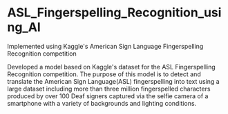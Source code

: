 # ASL_Fingerspelling_Recognition_using_AI
Implemented using Kaggle's American Sign Language Fingerspelling Recognition competition 

Developed a model based on Kaggle's dataset for the ASL Fingerspelling Recognition competition. The purpose of this model is to detect and translate the American Sign Language(ASL) fingerspelling into text using a large dataset including more than three million fingerspelled characters produced by over 100 Deaf signers captured via the selfie camera of a smartphone with a variety of backgrounds and lighting conditions. 

